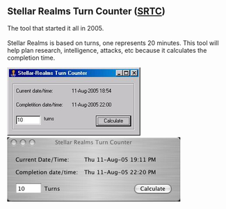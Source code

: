 ## Stellar Realms Turn Counter ([SRTC](https://github.com/nagten/StellarRealms/tree/master/DEV/VB/SRTC))

The tool that started it all in 2005.<br><br>
Stellar Realms is based on turns, one represents 20 minutes. This tool will help plan research, intelligence, attacks, etc because it calculates the completion time.

![SRTCPC](/images/SRTC/SRTC_PC.jpg)<br>
![SRTCMAC](/images/SRTC/SRTC_Mac.jpg)
